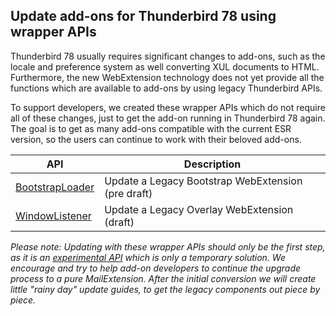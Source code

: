 ## Update add-ons for Thunderbird 78 using wrapper APIs

Thunderbird 78 usually requires significant changes to add-ons, such as the locale and preference system as well converting XUL documents to HTML. Furthermore, the new WebExtension technology does not yet provide all the functions which are available to add-ons by using legacy Thunderbird APIs.

To support developers, we created these wrapper APIs which do not require all of these changes, just to get the add-on running in Thunderbird 78 again. The goal is to get as many add-ons compatible with the current ESR version, so the users can continue to work with their beloved add-ons.

| API             | Description |
| --------------- | ----------- |
| [BootstrapLoader](BootstrapLoader)      |  Update a Legacy Bootstrap WebExtension (pre draft)
| [WindowListener](https://github.com/thundernest/addon-developer-support/wiki/Using-the-WindowListener-API-to-convert-a-Legacy-Overlay-WebExtension-into-a-MailExtension-for-Thunderbird-78)      |  Update a Legacy Overlay WebExtension (draft)

_Please note: Updating with these wrapper APIs should only be the first step, as it is an [experimental API](https://thunderbird-webextensions.readthedocs.io/en/latest/how-to/experiments.html) which is only a temporary solution. We encourage and try to help add-on developers to continue the upgrade process to a pure MailExtension. After the initial conversion we will create little "rainy day" update guides, to get the legacy components out piece by piece._
